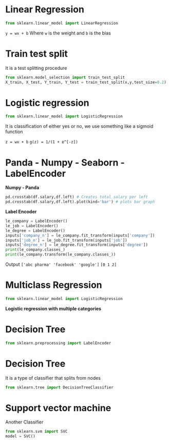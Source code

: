 
# Linear Regression
```python
from sklearn.linear_model import LinearRegression
```
`y = wx + b`
Where `w` is the weight and `b` is the bias

# Train test split 
It is a test splitting procedure 
```python
from sklearn.model_selection import train_test_split
X_train, X_test, Y_train, Y_test = train_test_split(x,y,test_size=0.2)
``` 

# Logistic regression
```python
from sklearn.linear_model import LogisticRegression
```
It is classification of either yes or no, we use something like a sigmoid function

`z = wx + b`
`g(z) = 1/(1 + e^[-z])`

# Panda - Numpy - Seaborn - LabelEncoder
**Numpy - Panda** 
```python
pd.crosstab(df.salary,df.left) # Creates total salary per left
pd.crosstab(df.salary,df.left).plot(kind='bar') # plots bar graph
```

**Label Encoder** 
 ```python
le_company = LabelEncoder()
le_job = LabelEncoder()
le_degree = LabelEncoder()
inputs['company_n'] = le_company.fit_transform(inputs['company']) 
inputs['job_n'] = le_job.fit_transform(inputs['job']) 
inputs['degree_n'] = le_degree.fit_transform(inputs['degree']) 
print(le_company.classes_)
print(le_company.transform(le_company.classes_))
``` 
Output
`['abc pharma' 'facebook' 'google']`
`[0 1 2]`



# Multiclass Regression
```python
from sklearn.linear_model import LogisticRegression
```
**Logistic regression with multiple categories**

# Decision Tree
```python
from sklearn.preprocessing import LabelEncoder
```

# Decision Tree
It is a type of classifier that splits from nodes
```python
from sklearn.tree import DecisionTreeClassifier
```

# Support vector machine
Another Classifier
```python
from sklearn.svm import SVC
model = SVC()
```
















